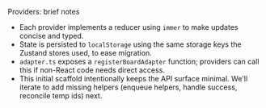 Providers: brief notes

- Each provider implements a reducer using `immer` to make updates concise and typed.
- State is persisted to `localStorage` using the same storage keys the Zustand stores used, to ease migration.
- `adapter.ts` exposes a `registerBoardAdapter` function; providers can call this if non-React code needs direct access.
- This initial scaffold intentionally keeps the API surface minimal. We'll iterate to add missing helpers (enqueue helpers, handle success, reconcile temp ids) next.
